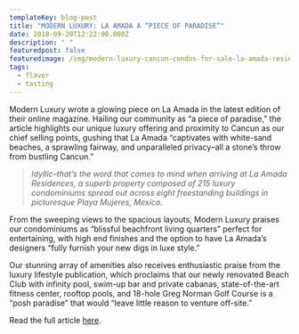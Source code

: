 ```yaml
---
templateKey: blog-post
title: "MODERN LUXURY: LA AMADA A “PIECE OF PARADISE”"
date: 2018-09-20T12:22:00.000Z
description: " "
featuredpost: false
featuredimage: /img/modern-luxury-cancun-condos-for-sale-la-amada-residences-playa-mujeres-1080x675.jpg
tags:
  - flavor
  - tasting
---
```

Modern Luxury wrote a glowing piece on La Amada in the latest edition of their online magazine. Hailing our community as “a piece of paradise,” the article highlights our unique luxury offering and proximity to Cancun as our chief selling points, gushing that La Amada “captivates with white-sand beaches, a sprawling fairway, and unparalleled privacy–all a stone’s throw from bustling Cancun.”

> *Idyllic–that’s the word that comes to mind when arriving at La Amada Residences, a superb property composed of 215 luxury condominiums spread out across eight freestanding buildings in picturesque Playa Mujeres, Mexico.*

From the sweeping views to the spacious layouts, Modern Luxury praises our condominiums as “blissful beachfront living quarters” perfect for entertaining, with high end finishes and the option to have La Amada’s designers “fully furnish your new digs in luxe style.”

Our stunning array of amenities also receives enthusiastic praise from the luxury lifestyle publication, which proclaims that our newly renovated Beach Club with infinity pool, swim-up bar and private cabanas, state-of-the-art fitness center, rooftop pools, and 18-hole Greg Norman Golf Course is a “posh paradise” that would “leave little reason to venture off-site.”

Read the full article [here](https://digital.modernluxury.com/publication/?i=527056&ver=html5&p=118).